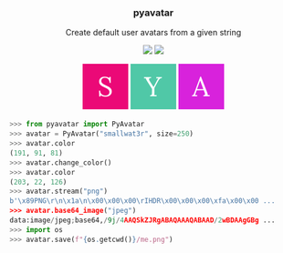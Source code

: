<h3 align="center">pyavatar</h3>
<p align="center">Create default user avatars from a given string</p>

<p align="center">
  <a href="https://travis-ci.com/smallwat3r/pyavatar" rel="nofollow"><img src="https://travis-ci.com/smallwat3r/pyavatar.svg?branch=master" style="max-width:100%;"></a>
  <a href="https://codecov.io/gh/smallwat3r/pyavatar" rel="nofollow"><img src="https://codecov.io/gh/smallwat3r/pyavatar/branch/master/graph/badge.svg" style="max-width:100%;"></a>
</p>

<p align="center">
  <img src="https://github.com/smallwat3r/pyavatar/blob/master/ext/1.png" />
  <img src="https://github.com/smallwat3r/pyavatar/blob/master/ext/2.png" />
  <img src="https://github.com/smallwat3r/pyavatar/blob/master/ext/3.png" />
</p>

```python
>>> from pyavatar import PyAvatar
>>> avatar = PyAvatar("smallwat3r", size=250)
>>> avatar.color
(191, 91, 81)
>>> avatar.change_color()
>>> avatar.color
(203, 22, 126)
>>> avatar.stream("png")
b'\x89PNG\r\n\x1a\n\x00\x00\x00\rIHDR\x00\x00\x00\xfa\x00\x00 ...
>>> avatar.base64_image("jpeg")
data:image/jpeg;base64,/9j/4AAQSkZJRgABAQAAAQABAAD/2wBDAAgGBg ...
>>> import os
>>> avatar.save(f"{os.getcwd()}/me.png")
```
